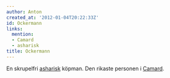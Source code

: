 ```yaml
---
author: Anton
created_at: '2012-01-04T20:22:33Z'
id: Ockermann
links:
  mention:
  - Camard
  - asharisk
title: Ockermann
---
```


En skrupelfri [asharisk] köpman. Den rikaste personen i [Camard].

  [asharisk]: asharisk
  [Camard]: Camard
